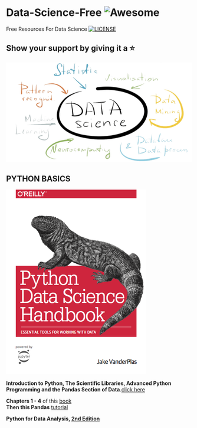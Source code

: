 # Data-Science-Free  ![Awesome](https://cdn.rawgit.com/sindresorhus/awesome/d7305f38d29fed78fa85652e3a63e154dd8e8829/media/badge.svg)
Free Resources For Data Science [![LICENSE](https://img.shields.io/badge/license-MIT-lightgrey.svg)](https://github.com/frontbench-open-source/Data-Science-Free/blob/master/LICENSE)

## Show your support by giving it a :star:

![data](images/data.jpg)



## PYTHON BASICS  
![pythondatascience](images/py.png)

**Introduction to Python, The Scientific Libraries, Advanced Python Programming and the Pandas Section of Data**.[click here](https://lectures.quantecon.org/py/) 

**Chapters 1 - 4** of this [book](https://github.com/jakevdp/PythonDataScienceHandbook/blob/8a34a4f653bdbdc01415a94dc20d4e9b97438965/notebooks/Index.ipynb)                  
**Then this Pandas** [tutorial](https://pandas.pydata.org/pandas-docs/stable/getting_started/10min.html)

**Python for Data Analysis, [2nd Edition](https://github.com/wesm/pydata-book)** 
